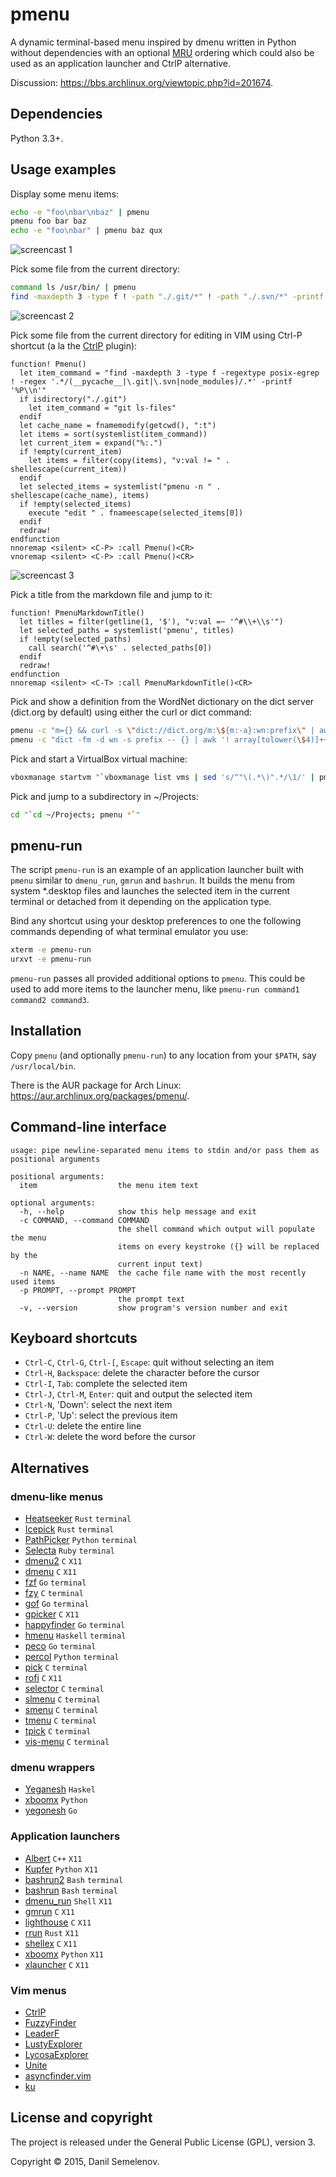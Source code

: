 # pmenu

A dynamic terminal-based menu inspired by dmenu written in Python without dependencies with an optional [MRU](https://en.wikipedia.org/wiki/Most_Recently_Used) ordering which could also be used as an application launcher and CtrlP alternative.

Discussion: https://bbs.archlinux.org/viewtopic.php?id=201674.

## Dependencies

Python 3.3+.

## Usage examples

Display some menu items:

```bash
echo -e "foo\nbar\nbaz" | pmenu
pmenu foo bar baz
echo -e "foo\nbar" | pmenu baz qux
```

![screencast 1](https://raw.githubusercontent.com/sgtpep/pmenu/master/screencasts/1.gif)

Pick some file from the current directory:

```bash
command ls /usr/bin/ | pmenu
find -maxdepth 3 -type f ! -path "./.git/*" ! -path "./.svn/*" -printf '%P\n' | LC_COLLATE=C sort | pmenu
```

![screencast 2](https://raw.githubusercontent.com/sgtpep/pmenu/master/screencasts/2.gif)

Pick some file from the current directory for editing in VIM using Ctrl-P shortcut (a la the [CtrlP](http://kien.github.io/ctrlp.vim/) plugin):

```vim
function! Pmenu()
  let item_command = "find -maxdepth 3 -type f -regextype posix-egrep ! -regex '.*/(__pycache__|\.git|\.svn|node_modules)/.*' -printf '%P\\n'"
  if isdirectory("./.git")
    let item_command = "git ls-files"
  endif
  let cache_name = fnamemodify(getcwd(), ":t")
  let items = sort(systemlist(item_command))
  let current_item = expand("%:.")
  if !empty(current_item)
    let items = filter(copy(items), "v:val != " . shellescape(current_item))
  endif
  let selected_items = systemlist("pmenu -n " . shellescape(cache_name), items)
  if !empty(selected_items)
    execute "edit " . fnameescape(selected_items[0])
  endif
  redraw!
endfunction
nnoremap <silent> <C-P> :call Pmenu()<CR>
vnoremap <silent> <C-P> :call Pmenu()<CR>
```

![screencast 3](https://raw.githubusercontent.com/sgtpep/pmenu/master/screencasts/3.gif)

Pick a title from the markdown file and jump to it:

```vim
function! PmenuMarkdownTitle()
  let titles = filter(getline(1, '$'), "v:val =~ '^#\\+\\s'")
  let selected_paths = systemlist('pmenu', titles)
  if !empty(selected_paths)
    call search('^#\+\s' . selected_paths[0])
  endif
  redraw!
endfunction
nnoremap <silent> <C-T> :call PmenuMarkdownTitle()<CR>
```

Pick and show a definition from the WordNet dictionary on the dict server (dict.org by default) using either the curl or dict command:

```bash
pmenu -c "m={} && curl -s \"dict://dict.org/m:\${m:-a}:wn:prefix\" | awk -F \\\" '! array[tolower(\$2)]++ { print \$2 }'" | xargs -I '{}' curl -s "dict://dict.org/d:{}:wn" | grep -vP "^(\d+ |\.)" | less
pmenu -c "dict -fm -d wn -s prefix -- {} | awk '! array[tolower(\$4)]++ { print \$4 }'" | xargs dict -d wn | less
```

Pick and start a VirtualBox virtual machine:

```bash
vboxmanage startvm "`vboxmanage list vms | sed 's/^"\(.*\)".*/\1/' | pmenu`"
```

Pick and jump to a subdirectory in ~/Projects:

```bash
cd "`cd ~/Projects; pmenu *`"
```

## pmenu-run

The script `pmenu-run` is an example of an application launcher built with `pmenu` similar to `dmenu_run`, `gmrun` and `bashrun`. It builds the menu from system \*.desktop files and launches the selected item in the current terminal or detached from it depending on the application type.

Bind any shortcut using your desktop preferences to one the following commands depending of what terminal emulator you use:

```bash
xterm -e pmenu-run
urxvt -e pmenu-run
```

`pmenu-run` passes all provided additional options to `pmenu`. This could be used to add more items to the launcher menu, like `pmenu-run command1 command2 command3`.

## Installation

Copy `pmenu` (and optionally `pmenu-run`) to any location from your `$PATH`, say `/usr/local/bin`.

There is the AUR package for Arch Linux: https://aur.archlinux.org/packages/pmenu/.

## Command-line interface

```
usage: pipe newline-separated menu items to stdin and/or pass them as positional arguments

positional arguments:
  item                  the menu item text

optional arguments:
  -h, --help            show this help message and exit
  -c COMMAND, --command COMMAND
                        the shell command which output will populate the menu
                        items on every keystroke ({} will be replaced by the
                        current input text)
  -n NAME, --name NAME  the cache file name with the most recently used items
  -p PROMPT, --prompt PROMPT
                        the prompt text
  -v, --version         show program's version number and exit
```

## Keyboard shortcuts

- `Ctrl-C`, `Ctrl-G`, `Ctrl-[`, `Escape`: quit without selecting an item
- `Ctrl-H`, `Backspace`: delete the character before the cursor
- `Ctrl-I`, `Tab`: complete the selected item
- `Ctrl-J`, `Ctrl-M`, `Enter`: quit and output the selected item
- `Ctrl-N`, 'Down': select the next item
- `Ctrl-P`, 'Up': select the previous item
- `Ctrl-U`: delete the entire line
- `Ctrl-W`: delete the word before the cursor

## Alternatives

### dmenu-like menus

- [Heatseeker](https://github.com/rschmitt/heatseeker) `Rust` `terminal`
- [Icepick](https://github.com/felipesere/icepick) `Rust` `terminal`
- [PathPicker](https://facebook.github.io/PathPicker/) `Python` `terminal`
- [Selecta](https://github.com/garybernhardt/selecta) `Ruby` `terminal`
- [dmenu2](https://bitbucket.org/melek/dmenu2) `C` `X11`
- [dmenu](http://tools.suckless.org/dmenu/) `C` `X11`
- [fzf](https://github.com/junegunn/fzf) `Go` `terminal`
- [fzy](https://github.com/jhawthorn/fzy) `C` `terminal`
- [gof](https://github.com/mattn/gof) `Go` `terminal`
- [gpicker](http://www.nongnu.org/gpicker/) `C` `X11`
- [happyfinder](https://github.com/hugows/hf) `Go` `terminal`
- [hmenu](https://github.com/sulami/hmenu) `Haskell` `terminal`
- [peco](https://github.com/peco/peco) `Go` `terminal`
- [percol](https://github.com/mooz/percol) `Python` `terminal`
- [pick](https://github.com/thoughtbot/pick) `C` `terminal`
- [rofi](https://github.com/DaveDavenport/rofi) `C` `X11`
- [selector](http://fleuret.org/cgi-bin/gitweb/gitweb.cgi?p=selector) `C` `terminal`
- [slmenu](https://bitbucket.org/rafaelgg/slmenu) `C` `terminal`
- [smenu](https://github.com/p-gen/smenu) `C` `terminal`
- [tmenu](https://github.com/dhamidi/tmenu) `C` `terminal`
- [tpick](https://github.com/smblott-github/tpick) `C` `terminal`
- [vis-menu](http://martanne.github.io/vis/man/vis-menu.1.html) `C` `terminal`

### dmenu wrappers

- [Yeganesh](http://dmwit.com/yeganesh/) `Haskel`
- [xboomx](https://github.com/victorhaggqvist/xboomx) `Python`
- [yegonesh](https://github.com/klowner/yegonesh) `Go`

### Application launchers

- [Albert](https://github.com/ManuelSchneid3r/albert) `C++` `X11`
- [Kupfer](http://engla.github.io/kupfer/) `Python` `X11`
- [bashrun2](http://henning-bekel.de/bashrun2/) `Bash` `terminal`
- [bashrun](http://bashrun.sourceforge.net/) `Bash` `terminal`
- [dmenu\_run](http://tools.suckless.org/dmenu/) `Shell` `X11`
- [gmrun](http://sourceforge.net/projects/gmrun/) `C` `X11`
- [lighthouse](https://github.com/emgram769/lighthouse) `C` `X11`
- [rrun](https://github.com/buster/rrun) `Rust` `X11`
- [shellex](https://github.com/Merovius/shellex) `C` `X11`
- [xboomx](https://github.com/victorhaggqvist/xboomx) `Python` `X11`
- [xlauncher](https://github.com/vatriani/xlauncher) `C` `X11`

### Vim menus

- [CtrlP](http://kien.github.io/ctrlp.vim/)
- [FuzzyFinder](http://www.vim.org/scripts/script.php?script_id=1984)
- [LeaderF](https://github.com/Yggdroot/LeaderF)
- [LustyExplorer](http://www.vim.org/scripts/script.php?script_id=1890)
- [LycosaExplorer](http://www.vim.org/scripts/script.php?script_id=3659)
- [Unite](https://github.com/Shougo/unite.vim)
- [asyncfinder.vim](https://github.com/vim-scripts/asyncfinder.vim)
- [ku](http://www.vim.org/scripts/script.php?script_id=2337)

## License and copyright

The project is released under the General Public License (GPL), version 3.

Copyright © 2015, Danil Semelenov.
